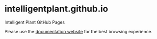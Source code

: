 # intelligentplant.github.io
Intelligent Plant GitHub Pages

Please use the [documentation website](https://intelligentplant.github.io/)
for the best browsing experience.
